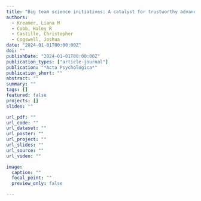 ```yaml
---
title: "Big team science initiatives: A catalyst for trustworthy advancements in IO psychology"
authors:
  - Kreamer, Liana M
  - Cobb, Haley R
  - Castille, Christopher
  - Cogswell, Joshua
date: "2024-01-01T00:00:00Z"
doi: ""
publishDate: "2024-01-01T00:00:00Z"
publication_types: ["article-journal"]
publication: "*Acta Psychologica*"
publication_short: ""
abstract: ""
summary: ""
tags: []
featured: false
projects: []
slides: ""

url_pdf: ""
url_code: ""
url_dataset: ""
url_poster: ""
url_project: ""
url_slides: ""
url_source: ""
url_video: ""

image:
  caption: ""
  focal_point: ""
  preview_only: false

---
```


